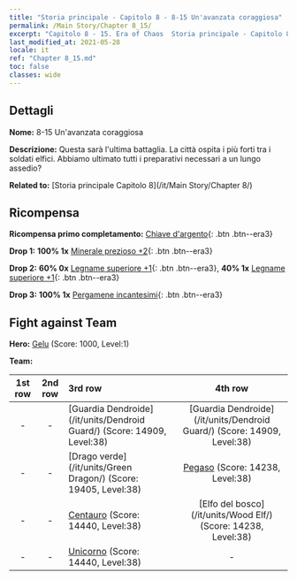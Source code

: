 ```yaml
---
title: "Storia principale - Capitolo 8 - 8-15 Un'avanzata coraggiosa"
permalink: /Main Story/Chapter 8_15/
excerpt: "Capitolo 8 - 15. Era of Chaos  Storia principale - Capitolo 8_15. 8-15 Un'avanzata coraggiosa"
last_modified_at: 2021-05-28
locale: it
ref: "Chapter 8_15.md"
toc: false
classes: wide
---
```


## Dettagli

 **Nome:** 8-15 Un'avanzata coraggiosa

 **Descrizione:** Questa sarà l'ultima battaglia. La città ospita i più forti tra i soldati elfici. Abbiamo ultimato tutti i preparativi necessari a un lungo assedio?

 **Related to:** [Storia principale Capitolo 8](/it/Main Story/Chapter 8/)

## Ricompensa

 **Ricompensa primo completamento:** [Chiave d'argento](/ItemsIT/con_693/){: .btn .btn--era3}

 **Drop 1:** **100% 1x** [Minerale prezioso +2](/ItemsIT/mat_26/){: .btn .btn--era3}

 **Drop 2:** **60% 0x** [Legname superiore +1](/ItemsIT/mat_20/){: .btn .btn--era3}, **40% 1x** [Legname superiore +1](/ItemsIT/mat_20/){: .btn .btn--era3}

 **Drop 3:** **100% 1x** [Pergamene incantesimi](/ItemsIT/con_694/){: .btn .btn--era3}


## Fight against Team
 **Hero:** [Gelu](/it/heroes/Gelu/) (Score: 1000, Level:1)

 **Team:**


  | 1st row | 2nd row | 3rd row | 4th row |
  |:----:|:----:|:----|:----:|
  | - | - | [Guardia Dendroide](/it/units/Dendroid Guard/) (Score: 14909, Level:38)  | [Guardia Dendroide](/it/units/Dendroid Guard/) (Score: 14909, Level:38)  |
  | - | - | [Drago verde](/it/units/Green Dragon/) (Score: 19405, Level:38)  | [Pegaso](/it/units/Pegasus/) (Score: 14238, Level:38)  |
  | - | - | [Centauro](/it/units/Centaur/) (Score: 14440, Level:38)  | [Elfo del bosco](/it/units/Wood Elf/) (Score: 14238, Level:38)  |
  | - | - | [Unicorno](/it/units/Unicorn/) (Score: 14440, Level:38)  | - |


